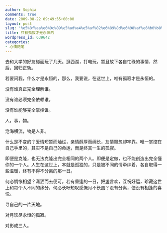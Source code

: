 ```yaml
---
author: Sophia
comments: true
date: 2009-08-22 09:49:55+00:00
layout: post
slug: '%e5%8f%aa%e6%9c%89%e5%ad%a4%e5%af%82%e6%89%8d%e6%98%af%e6%b0%b8%e6%81%92%e7%9a%84'
title: 只有孤寂才是永恒的
wordpress_id: 639642
categories:
- 心情随笔
---
```


去和大学的好友碰面玩了几天。逛西湖，打电玩，暂且放下各自忙碌的事情，然后，回归正轨。

 

若要问我，什么才是永恒的，那么，我要说，在这世上，唯有孤寂才是永恒的。

 

没有谁真正完全理解谁。

 

没有谁必须完全依赖谁。

 

没有谁能够完全掌控谁。

 

人，事，物。

 

沧海横流，物是人非。

 

什么是不变的？爱情短暂而灿烂，亲情醇厚而绵长，友情飘忽却牢靠。唯一掌控在自己手里的，其实不是自己的命运，而是终其一生的孤寂。

 

即便是克隆，也无法克隆出完全相同的两个人。即便是定做，也不能创造出完全懂你的一个人。人生在这世上，本就是孤独的，只是被不同的情牵绊着，各自取得一些温暖，终有不得不分离的那一日。

 

何必惆怅相望？潇洒而去便可。若有重逢的一日，把盏言欢，互祝好运，珍藏这世上和每个人不同的缘分，何必长吁短叹感慨月不长圆？没有分离，便没有相逢的喜悦。

 

寻自己的一片天地。

 

对月饮尽永恒的孤寂。

 

对影成三人。
